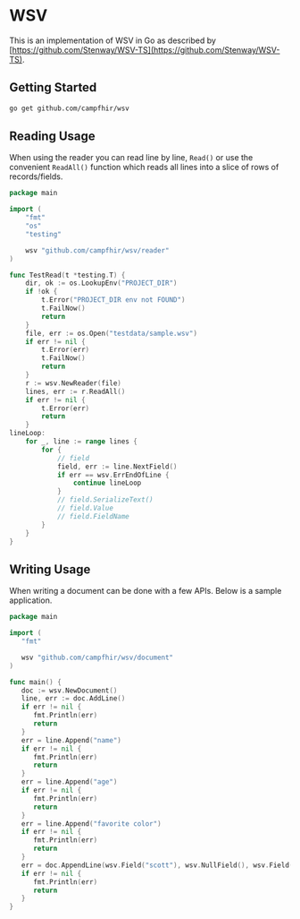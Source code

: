 # WSV

This is an implementation of WSV in Go as described by [https://github.com/Stenway/WSV-TS](https://github.com/Stenway/WSV-TS).

## Getting Started

```bash
go get github.com/campfhir/wsv
```

## Reading Usage

When using the reader you can read line by line, `Read()` or use the convenient `ReadAll()` function which reads all lines into a slice of rows of records/fields.

```go
package main

import (
    "fmt"
    "os"
    "testing"

    wsv "github.com/campfhir/wsv/reader"
)

func TestRead(t *testing.T) {
    dir, ok := os.LookupEnv("PROJECT_DIR")
    if !ok {
        t.Error("PROJECT_DIR env not FOUND")
        t.FailNow()
        return
    }
    file, err := os.Open("testdata/sample.wsv")
    if err != nil {
        t.Error(err)
        t.FailNow()
        return
    }
    r := wsv.NewReader(file)
    lines, err := r.ReadAll()
    if err != nil {
        t.Error(err)
        return
    }
lineLoop:
    for _, line := range lines {
        for {
            // field
            field, err := line.NextField()
            if err == wsv.ErrEndOfLine {
                continue lineLoop
            }
            // field.SerializeText()
            // field.Value
            // field.FieldName
        }
    }
}

```

## Writing Usage

When writing a document can be done with a few APIs. Below is a sample application.

```go
package main

import (
   "fmt"

   wsv "github.com/campfhir/wsv/document"
)

func main() {
   doc := wsv.NewDocument()
   line, err := doc.AddLine()
   if err != nil {
      fmt.Println(err)
      return
   }
   err = line.Append("name")
   if err != nil {
      fmt.Println(err)
      return
   }
   err = line.Append("age")
   if err != nil {
      fmt.Println(err)
      return
   }
   err = line.Append("favorite color")
   if err != nil {
      fmt.Println(err)
      return
   }
   err = doc.AppendLine(wsv.Field("scott"), wsv.NullField(), wsv.Field("red"))
   if err != nil {
      fmt.Println(err)
      return
   }
}
```
